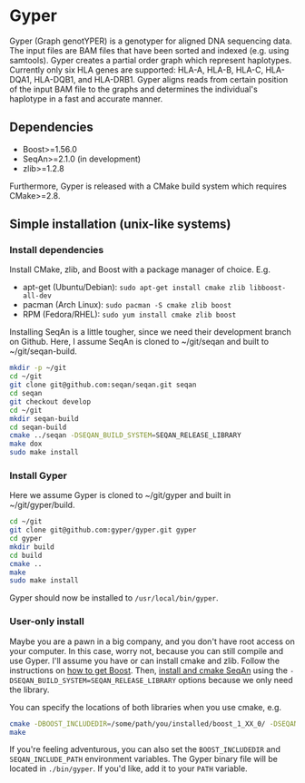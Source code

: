 # Gyper
Gyper (Graph genotYPER) is a genotyper for aligned DNA sequencing data. The input files are BAM files that have been sorted and indexed (e.g. using samtools). Gyper creates a partial order graph which represent haplotypes. Currently only six HLA genes are supported: HLA-A, HLA-B, HLA-C, HLA-DQA1, HLA-DQB1, and HLA-DRB1. Gyper aligns reads from certain position of the input BAM file to the graphs and determines the individual's haplotype in a fast and accurate manner.

## Dependencies
* Boost>=1.56.0
* SeqAn>=2.1.0 (in development)
* zlib>=1.2.8

Furthermore, Gyper is released with a CMake build system which requires CMake>=2.8.

## Simple installation (unix-like systems)
### Install dependencies
Install CMake, zlib, and Boost with a package manager of choice. E.g.

* apt-get (Ubuntu/Debian): `sudo apt-get install cmake zlib libboost-all-dev`
* pacman (Arch Linux): `sudo pacman -S cmake zlib boost`
* RPM (Fedora/RHEL): `sudo yum install cmake zlib boost`

Installing SeqAn is a little tougher, since we need their development branch on Github. Here, I assume SeqAn is cloned to ~/git/seqan and built to ~/git/seqan-build.

```sh
mkdir -p ~/git
cd ~/git
git clone git@github.com:seqan/seqan.git seqan
cd seqan
git checkout develop
cd ~/git
mkdir seqan-build
cd seqan-build
cmake ../seqan -DSEQAN_BUILD_SYSTEM=SEQAN_RELEASE_LIBRARY
make dox
sudo make install
```

### Install Gyper
Here we assume Gyper is cloned to ~/git/gyper and built in ~/git/gyper/build. 

```sh
cd ~/git
git clone git@github.com:gyper/gyper.git gyper
cd gyper
mkdir build
cd build
cmake ..
make
sudo make install
```
Gyper should now be installed to `/usr/local/bin/gyper`.

### User-only install
Maybe you are a pawn in a big company, and you don't have root access on your computer. In this case, worry not, because you can still compile and use Gyper. I'll assume you have or can install cmake and zlib. Follow the instructions on [how to get Boost](http://www.boost.org/doc/libs/1_59_0/more/getting_started/unix-variants.html). Then, [install and cmake SeqAn](http://seqan.readthedocs.org/en/latest/BuildManual/UsingTheSeqAnBuildSystem.html#user-library-installation) using the `-DSEQAN_BUILD_SYSTEM=SEQAN_RELEASE_LIBRARY` options because we only need the library.

You can specify the locations of both libraries when you use cmake, e.g.

```sh
cmake -DBOOST_INCLUDEDIR=/some/path/you/installed/boost_1_XX_0/ -DSEQAN_INCLUDE_PATH=/some/path/you/installed/seqan/include/ ..
make
```
If you're feeling adventurous, you can also set the `BOOST_INCLUDEDIR` and `SEQAN_INCLUDE_PATH` environment variables. The Gyper binary file will be located in `./bin/gyper`. If you'd like, add it to your `PATH` variable.
